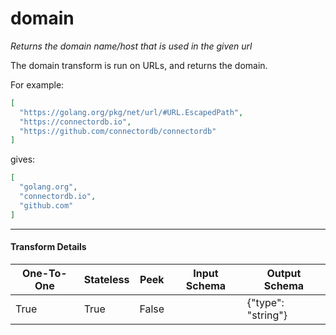 # domain
*Returns the domain name/host that is used in the given url*

The domain transform is run on URLs, and returns the domain.

For example:
```json
[
  "https://golang.org/pkg/net/url/#URL.EscapedPath",
  "https://connectordb.io",
  "https://github.com/connectordb/connectordb"
]
```
gives:
```json
[
  "golang.org",
  "connectordb.io",
  "github.com"
]
```


---

#### Transform Details
<table class='pipescriptargs'><thead><tr><th>One-To-One</th><th>Stateless</th><th>Peek</th><th>Input Schema</th><th>Output Schema</th></tr></thead><tr><td>True</td><td>True</td><td>False</td><td></td><td>{"type": "string"}</td></tr></table>

